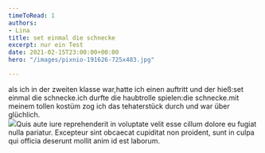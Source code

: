 ```yaml
---
timeToRead: 1
authors:
- Lina
title: set einmal die schnecke
excerpt: nur ein Test
date: 2021-02-15T23:00:00+00:00
hero: "/images/pixnio-191626-725x483.jpg"

---
```

als ich in der zweiten klasse war,hatte ich einen auftritt und der hieß:set einmal die schnecke.ich durfte die haubtrolle spielen:die schnecke.mit meinem tollen kostüm zog ich das tehaterstück durch und war über glüchlich.  
![](/images/favicon.svg)Quis aute iure reprehenderit in voluptate velit esse cillum dolore eu fugiat nulla pariatur. Excepteur sint obcaecat cupiditat non proident, sunt in culpa qui officia deserunt mollit anim id est laborum.